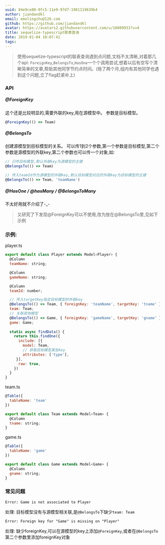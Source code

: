 ```yaml
---
uuid: 84e9ce80-0fc5-11e9-97d7-1981119639b4
author: jiandandkl
email: emolingzhu@126.com
github: https://github.com/jiandandkl
avatar: https://avatars2.githubusercontent.com/u/16009933?v=4
title: sequelize-typescript联表查询
date: 2019-01-04 10:07:41
tags:
---
```


> 使用sequelize-typescript的联表查询遇到点问题,文档不太清晰,对着那几个api: ```ForeignKey```,```BelongsTo```,```HasOne```一个个调用尝试,想着以后有空写个清晰简单的文章,帮助其他同学节约点时间。(拖了两个月,组内有其他同学也遇到这个问题,立了flag赶紧补上)

### API

##### @ForeignKey
这个还是比较明显的,需要外联的key,用在源模型中。
参数是目标模型。

```javascript
@ForeignKey(() => Team)
```

##### @BelongsTo
创建源模型到目标模型的关系。
可以传1到2个参数,第一个参数是目标模型,第二个参数是源模型的外联key,第二个参数也可以传一个对象,如:

```javascript
// 只传目标模型,默认外联key为源模型的主键
@BelongsTo(() => Team)

// 传入teamId作为源模型的外联key,默认目标模型对应的外联key为目标模型的主键
@BelongsTo(() => Team, 'teamName')
```

##### @HasOne / @hasMany / @BelongsToMany

不太好用就不介绍了-_-


>又研究了下发现@ForeignKey可以不使用,改为放在@BelongsTo里,见如下示例

### 示例:

player.ts

```javascript
export default class Player extends Model<Player> {
  @Column
  teamName: string;

  @Column
  gameName: string;

  @Column
  teamId: number;

  // 传入targetKey指定目标模型的外联key
  @BelongsTo(() => Team, { foreignKey: 'teamName', targetKey: 'tname' })
  team: Team;
  // 关联其他模型
  @BelongsTo(() => Game, { foreignKey: 'gameName', targetKey: 'gname' })
  game: Game;
  
  static async findData() {
    return this.findOne({
      include: [{
        model: Team,
        // 获取目标模型某些key
        attributes: ['type'],
     }],
      raw: true,
    })
  }
}
```

team.ts

```javascript
@Table({
  tableName: 'team'
})

export default class Team extends Model<Team> {
  @Column
  tname: string;
}
```

game.ts

```javascript
@Table({
  tableName: 'game'
})

export default class Game extends Model<Game> {
  @Column
  gname: string;
}
```

### 常见问题

``` 
Error: Game is not associated to Player 
``` 
处理: 目标模型没有与源模型相关联,是```@BelongsTo```下缺少```team: Team```

```
Error: Foreign key for "Game" is missing on "Player"
```
处理: 缺少foreignKey,可以在源模型的key上添加```@ForeignKey```,或者在```@BelongsTo```第二个参数里添加foreignKey对象
